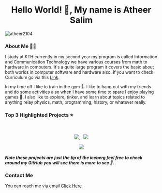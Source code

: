 <h1 align="center">Hello World! 👋, My name is Atheer Salim</h1>

<p align="left"> <img src="https://komarev.com/ghpvc/?username=atheer2104&label=Profile%20views&color=0e75b6&style=flat" alt="atheer2104" /> </p>

### About Me 🚶‍♂️
I study at KTH currently in my second year my program is called Information and Communication Technology we have various courses from math to hardware in computers. It's a quite large program it covers the basic about both worlds in computer software and hardware also. If you want to check Curriculum go via this <a href="https://www.kth.se/student/kurser/program/CINTE/20202/arskurs1?l=en">Link<a/>.    

In my time off I like to train in the gym 💪. I like to hang out with my friends and do some activities also when I have some time to spare I enjoy playing games 👾. I also like to explore, tinker, and learn about topics related to anything relay physics, math, programming, history, or whatever really.

### Top 3 Highlighted Projects ⭐️  
<br>
<div>  
<p align="center">
<a href="https://github.com/Atheer2104/Anime-tracker-public">
<img src="https://github-readme-stats.vercel.app/api/pin/?username=atheer2104&repo=Anime-tracker-public&show_owner=true&theme=react" />
</a>
&ensp;
<a href="https://github.com/Atheer2104/Motivation-Quotes-Widget-public">
<img src="https://github-readme-stats.vercel.app/api/pin/?username=atheer2104&repo=Motivation-Quotes-Widget-public&show_owner=true&theme=react" />
</a>

<p align="center">
<a href="https://github.com/Atheer2104/Motivational-Video-Player-Public">
<img src="https://github-readme-stats.vercel.app/api/pin/?username=atheer2104&repo=Motivational-Video-Player-Public&show_owner=true&theme=react" />
</a>
</p>
</div>
	
#### _Note these projects are just the tip of the iceberg feel free to check around my GitHub you will see there is more to see 👀._
  
### Contact Me
You can reach me via email [Click Here](mailto:atheer2104@protonmail.com?subject=GitHub)


	
